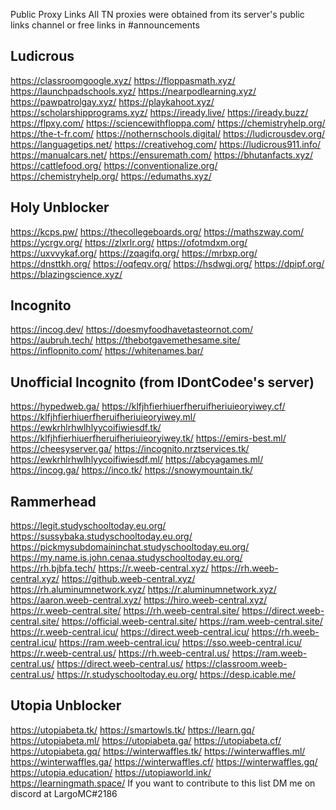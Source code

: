 Public Proxy Links
All TN proxies were obtained from its server's public links channel or free links in #announcements
## Ludicrous
https://classroomgoogle.xyz/ https://floppasmath.xyz/ https://launchpadschools.xyz/ https://nearpodlearning.xyz/ https://pawpatrolgay.xyz/ https://playkahoot.xyz/ https://scholarshipprograms.xyz/ https://iready.live/ https://iready.buzz/ https://flpxy.com/ https://sciencewithfloppa.com/ https://chemistryhelp.org/ https://the-t-fr.com/ https://nothernschools.digital/ https://ludicrousdev.org/ https://languagetips.net/ https://creativehog.com/ https://ludicrous911.info/ https://manualcars.net/ https://ensuremath.com/ https://bhutanfacts.xyz/ https://cattlefood.org/ https://conventionalize.org/ https://chemistryhelp.org/ https://edumaths.xyz/
## Holy Unblocker
https://kcps.pw/ https://thecollegeboards.org/ https://mathszway.com/ https://ycrgv.org/ https://zlxrlr.org/ https://ofotmdxm.org/ https://uxvvykaf.org/ https://zqagifq.org/ https://mrbxp.org/ https://dnsttkh.org/ https://oqfeqv.org/ https://hsdwgj.org/ https://dpipf.org/ https://blazingscience.xyz/
## Incognito
https://incog.dev/ https://doesmyfoodhavetasteornot.com/ https://aubruh.tech/ https://thebotgavemethesame.site/ https://inflopnito.com/ https://whitenames.bar/
## Unofficial Incognito (from IDontCodee's server)
https://hypedweb.ga/ https://klfjhfierhiuerfheruifheriuieoryiwey.cf/ https://klfjhfierhiuerfheruifheriuieoryiwey.ml/ https://ewkrhlrhwlhlyycoifiwiesdf.tk/ https://klfjhfierhiuerfheruifheriuieoryiwey.tk/ https://emirs-best.ml/ https://cheesyserver.ga/ https://incognito.nrztservices.tk/ https://ewkrhlrhwlhlyycoifiwiesdf.ml/ https://abcyagames.ml/ https://incog.ga/ https://inco.tk/ https://snowymountain.tk/
## Rammerhead
https://legit.studyschooltoday.eu.org/ https://sussybaka.studyschooltoday.eu.org/ https://pickmysubdomaininchat.studyschooltoday.eu.org/ https://my.name.is.john.cenaa.studyschooltoday.eu.org/ https://rh.bjbfa.tech/ https://r.weeb-central.xyz/ https://rh.weeb-central.xyz/ https://github.weeb-central.xyz/ https://rh.aluminumnetwork.xyz/ https://r.aluminumnetwork.xyz/ https://aaron.weeb-central.xyz/ https://hiro.weeb-central.xyz/ https://r.weeb-central.site/ https://rh.weeb-central.site/ https://direct.weeb-central.site/ https://official.weeb-central.site/ https://ram.weeb-central.site/ https://r.weeb-central.icu/ https://direct.weeb-central.icu/ https://rh.weeb-central.icu/ https://ram.weeb-central.icu/ https://sso.weeb-central.icu/ https://r.weeb-central.us/ https://rh.weeb-central.us/ https://ram.weeb-central.us/ https://direct.weeb-central.us/ https://classroom.weeb-central.us/ https://r.studyschooltoday.eu.org/ https://desp.icable.me/
## Utopia Unblocker
https://utopiabeta.tk/ https://smartowls.tk/ https://learn.gq/ https://utopiabeta.ml/ https://utopiabeta.ga/ https://utopiabeta.cf/ https://utopiabeta.gq/ https://winterwaffles.tk/ https://winterwaffles.ml/ https://winterwaffles.ga/ https://winterwaffles.cf/ https://winterwaffles.gq/ https://utopia.education/ https://utopiaworld.ink/ https://learningmath.space/
If you want to contribute to this list DM me on discord at LargoMC#2186
